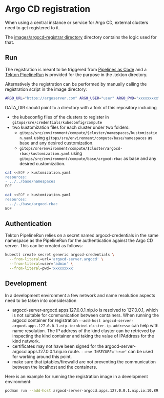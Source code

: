 # Argo CD registration

When using a central instance or service for Argo CD, external clusters need to get registered to it.

The [images/argocd-registrar directory](../images/argocd-registrar) directory contains the logic used for that.

## Run

The registration is meant to be triggered from [Pipelines as Code](https://pipelinesascode.com/) and a [Tekton PipelineRun](../gitops/pac/.tekton/argo-registration.yaml) is provided for the purpose in the .tekton directory.

Alternatively the registration can be performed by manually calling the registration script in the image directory:

```bash
ARGO_URL="https://argoserver.com" ARGO_USER="user" ARGO_PWD="xxxxxxxxx" DATA_DIR="/workspace" ./register.sh
```

DATA_DIR should point to a directory with a fork of this repository including

- the kubeconfig files of the clusters to register in `gitops/sre/credentials/kubeconfig/compute`
- two kustomization files for each cluster under two folders:
  - `gitops/sre/environment/compute/$cluster/namespaces/kustomization.yaml` using `gitops/sre/environment/compute/base/namespaces` as base and any desired customization.
  - `gitops/sre/environment/compute/$cluster/argocd-rbac/kustomization.yaml` using `gitops/sre/environment/compute/base/argocd-rbac` as base and any desired customization.

```bash
cat <<EOF > kustomization.yaml
resources:
- ../../base/namespaces
EOF
```

```bash
cat <<EOF > kustomization.yaml
resources:
- ../../base/argocd-rbac
EOF
```

## Authentication

Tekton PipelineRun relies on a secret named argocd-credentials in the same namespace as the PipelineRun for the authentication against the Argo CD server. This can be created as follows:

```bash
kubectl create secret generic argocd-credentials \
  --from-literal=url='argocd-server.argocd' \
  --from-literal=user='admin' \
  --from-literal=pwd='xxxxxxxxx'
```

## Development

In a development environment a few network and name resolution aspects need to be taken into consideration:

- argocd-server-argocd.apps.127.0.0.1.nip.io is resolved to 127.0.0.1, which is not suitable for communication between containers. When running the argocd container for registration `--add-host argocd-server-argocd.apps.127.0.0.1.nip.io:<kind-cluster-ip-address>` can help with name resolution. The IP address of the kind cluster can be retrieved by inspecting the kind container and taking the value of IPAddress for the kind network.
- certificates may not have been signed for the argocd-server-argocd.apps.127.0.0.1.nip.io route. `--env INSECURE='true'` can be used for working around this point.
- make sure that iptables/firewalld are not preventing the communication between the localhost and the containers.

Here is an example for running the registration image in a development environment:

```bash
podman run --add-host argocd-server-argocd.apps.127.0.0.1.nip.io:10.89.0.26 --env INSECURE='true' --env ARGO_URL='argocd-server-argocd.apps.127.0.0.1.nip.io:443' --env ARGO_USER='admin' --env ARGO_PWD='xxxxxxxx' --env DATA_DIR='/workspace' --privileged --volume /home/myusername/plnsvc:/workspace quay.io/myuser/pipelines-argocd
```
